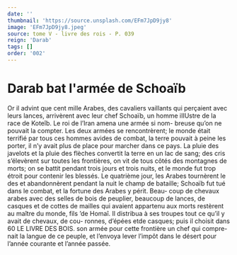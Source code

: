 ```yaml
---
date: ''
thumbnail: 'https://source.unsplash.com/EFm7JpD9jy8'
image: 'EFm7JpD9jy8.jpeg'
source: tome V - livre des rois - P. 039
reign: 'Darab'
tags: []
order: '002'
---
```


# Darab bat l'armée de Schoaïb

Or il advint que cent mille Arabes, des cavaliers vaillants qui perçaient avec leurs lances, arrivèrent avec leur chef Schoaïb, un homme iIIUstre de la race de Koteîb. Le roi de l’Iran amena une armée si nom-
breuse qu’on ne pouvait la compter. Les deux armées
se rencontrèrent; le monde était terrifié par tous ces hommes avides de combat, la terre pouvait à peine les porter, il n’y avait plus de place pour marcher dans ce pays. La pluie des javelots et la pluie des flèches convertit la terre en un lac de sang; des cris s’élevèrent sur toutes les frontières, on vit de tous
côtés des montagnes de morts; on se battit pendant trois jours et trois nuits, et le monde fut trop étroit pour contenir les blessés. Le quatrième jour, les Arabes tournèrent le des et abandonnèrent pendant
la nuit le champ de bataille; Schoaïb fut tué dans
le combat, et la fortune des Arabes y périt. Beau- coup de chevaux arabes avec des selles de bois de peuplier, beaucoup de lances, de casques et de cottes de mailles qui avaient appartenu aux morts restèrent au maître du monde, fils ’de Homaî. Il distribua à
ses troupes tout ce qu’il y avait de chevaux, de cou- ronnes, d’épées etde casques; puis il choisit dans
60 LE LIVRE DES BOIS.
son armée pour cette frontière un chef qui compre- nait la langue de ce peuple, et l’envoya lever l’impôt
dans le désert pour l’année courante et l’année passée.
